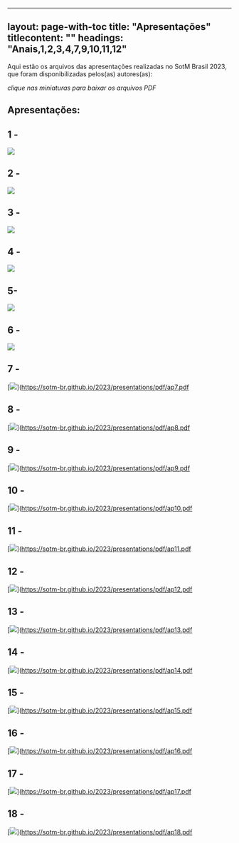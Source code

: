 
---
layout: page-with-toc
title: "Apresentações"
titlecontent: ""
headings: "Anais,1,2,3,4,7,9,10,11,12"
---



<style>
  body {
    counter-reset: poster-submission;
  }
  h2::before {

    font-weight: bold;
  }
  #toc li a {
    padding-top: 4px;
    padding-bottom: 4px;
  }
</style>

Aqui estão os arquivos das apresentações realizadas no SotM Brasil 2023, que foram disponibilizadas pelos(as) autores(as):

*clique nas miniaturas para baixar os arquivos PDF*

## Apresentações:

<h2 id="1">1 - </h2>

[<img src="https://sotm-br.github.io/2023/presentations/thumbnails/1.jpg" style="max-height:300px; max-width:300px;">](https://sotm-br.github.io/2023/presentations/pdf/ap1.pdf)

<h2 id="2">2 - </h2>

[<img src="https://sotm-br.github.io/2023/presentations/thumbnails/2.jpg" style="max-height:300px; max-width:300px;">](https://sotm-br.github.io/2023/presentations/pdf/ap2.pdf)

<h2 id="3">3 - </h2>

[<img src="https://sotm-br.github.io/2023/presentations/thumbnails/3.jpg" style="max-height:300px; max-width:300px;">](https://sotm-br.github.io/2023/presentations/pdf/ap3.pdf)

<h2 id="4">4 - </h2>

[<img src="https://sotm-br.github.io/2023/presentations/thumbnails/4.jpg" style="max-height:300px; max-width:300px;">](https://sotm-br.github.io/2023/presentations/pdf/ap4.pdf)

<h2 id="5">5- </h2>

[<img src="https://sotm-br.github.io/2023/presentations/thumbnails/5.jpg" style="max-height:300px; max-width:300px;">](https://sotm-br.github.io/2023/presentations/pdf/ap5.pdf)

<h2 id="6">6 - </h2>

[<img src="https://sotm-br.github.io/2023/presentations/thumbnails/6.jpg" style="max-height:300px; max-width:300px;">](https://sotm-br.github.io/2023/presentations/pdf/ap6.pdf)

<h2 id="7">7 - </h2>

[<img src="https://sotm-br.github.io/2023/presentations/thumbnails/7.jpg" style="max-height:300px; max-width:300px;">](https://sotm-br.github.io/2023/presentations/pdf/ap7.pdf

<h2 id="8">8 - </h2>

[<img src="https://sotm-br.github.io/2023/presentations/thumbnails/8.jpg" style="max-height:300px; max-width:300px;">](https://sotm-br.github.io/2023/presentations/pdf/ap8.pdf

<h2 id="9">9 - </h2>

[<img src="https://sotm-br.github.io/2023/presentations/thumbnails/9.jpg" style="max-height:300px; max-width:300px;">](https://sotm-br.github.io/2023/presentations/pdf/ap9.pdf

<h2 id="10">10 - </h2>

[<img src="https://sotm-br.github.io/2023/presentations/thumbnails/10.jpg" style="max-height:300px; max-width:300px;">](https://sotm-br.github.io/2023/presentations/pdf/ap10.pdf

<h2 id="11">11 - </h2>

[<img src="https://sotm-br.github.io/2023/presentations/thumbnails/11.jpg" style="max-height:300px; max-width:300px;">](https://sotm-br.github.io/2023/presentations/pdf/ap11.pdf

<h2 id="12">12 - </h2>

[<img src="https://sotm-br.github.io/2023/presentations/thumbnails/12.jpg" style="max-height:300px; max-width:300px;">](https://sotm-br.github.io/2023/presentations/pdf/ap12.pdf

<h2 id="13">13 - </h2>

[<img src="https://sotm-br.github.io/2023/presentations/thumbnails/13.jpg" style="max-height:300px; max-width:300px;">](https://sotm-br.github.io/2023/presentations/pdf/ap13.pdf


<h2 id="14">14 - </h2>

[<img src="https://sotm-br.github.io/2023/presentations/thumbnails/14.jpg" style="max-height:300px; max-width:300px;">](https://sotm-br.github.io/2023/presentations/pdf/ap14.pdf

<h2 id="15">15 - </h2>

[<img src="https://sotm-br.github.io/2023/presentations/thumbnails/15.jpg" style="max-height:300px; max-width:300px;">](https://sotm-br.github.io/2023/presentations/pdf/ap15.pdf

<h2 id="16">16 - </h2>

[<img src="https://sotm-br.github.io/2023/presentations/thumbnails/16.jpg" style="max-height:300px; max-width:300px;">](https://sotm-br.github.io/2023/presentations/pdf/ap16.pdf

<h2 id="17">17 - </h2>

[<img src="https://sotm-br.github.io/2023/presentations/thumbnails/17.jpg" style="max-height:300px; max-width:300px;">](https://sotm-br.github.io/2023/presentations/pdf/ap17.pdf

<h2 id="18">18 - </h2>

[<img src="https://sotm-br.github.io/2023/presentations/thumbnails/18.jpg" style="max-height:300px; max-width:300px;">](https://sotm-br.github.io/2023/presentations/pdf/ap18.pdf





